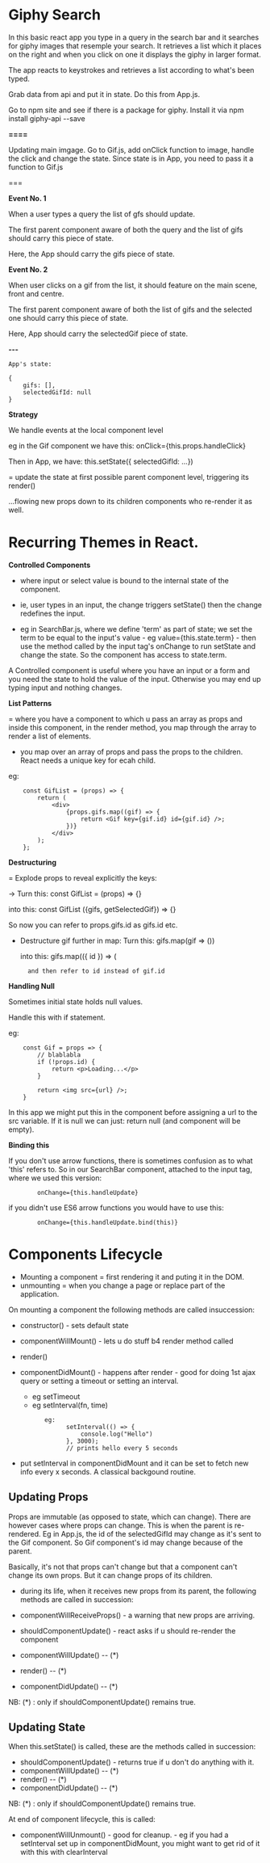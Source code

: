 # Giphy Search

In this basic react app you type in a query in the search bar and it searches for giphy images that resemple your search.
It retrieves a list which it places on the right and when you click on one it displays the giphy in larger format.

The app reacts to keystrokes and retrieves a list according to what's been typed.

Grab data from api and put it in state. Do this from App.js.

Go to npm site and see if there is a package for giphy. Install it via npm install giphy-api --save

**====**

Updating main imgage. Go to Gif.js, add onClick function to image, handle the click and change the state. Since state is in App, you need to pass it a function to Gif.js

===

**Event No. 1**

When a user types a query the list of gfs should update.

The first parent component aware of both the query and the list of gifs should carry this piece of state.

Here, the App should carry the gifs piece of state.

**Event No. 2**

When user clicks on a gif from the list, it should feature on the main scene, front and centre.

The first parent component aware of both the list of gifs and the selected one should carry this piece of state.

Here, App should carry the selectedGif piece of state.

**---**

```
App's state:

{
    gifs: [],
    selectedGifId: null
}
```

**Strategy**

We handle events at the local component level

eg in the Gif component we have this:
onClick={this.props.handleClick}

Then in App, we have:
this.setState({ selectedGifId: ...})

= update the state at first possible parent component level, triggering its render()

...flowing new props down to its children components who re-render it as well.

# Recurring Themes in React.

**Controlled Components**

- where input or select value is bound to the internal state of the component.

- ie, user types in an input, the change triggers setState() then the change redefines the input.

- eg in SearchBar.js, where we define 'term' as part of state; we set the term to be equal to the input's value - eg value={this.state.term} - then use the method called by the input tag's onChange to run setState and change the state. So the component has access to state.term.

A Controlled component is useful where you have an input or a form and you need the state to hold the value of the input. Otherwise you may end up typing input and nothing changes.

**List Patterns**

= where you have a component to which u pass an array as props and inside this component, in the render method, you map through the array to render a list of elements.

- you map over an array of props and pass the props to the children. React needs a unique key for ecah child.

eg:

```
    const GifList = (props) => {
        return (
            <div>
                {props.gifs.map((gif) => {
                    return <Gif key={gif.id} id={gif.id} />;
                })}
            </div>
        );
    };
```

**Destructuring**

= Explode props to reveal explicitly the keys:

-> Turn this: const GifList = (props) => {}

into this: const GifList ({gifs, getSelectedGif}) => {}

So now you can refer to props.gifs.id as gifs.id etc.

- Destructure gif further in map:
  Turn this: gifs.map(gif => ())

  into this: gifs.map(({ id }) => (

        and then refer to id instead of gif.id

**Handling Null**

Sometimes initial state holds null values.

Handle this with if statement.

eg:

```
    const Gif = props => {
        // blablabla
        if (!props.id) {
            return <p>Loading...</p>
        }

        return <img src={url} />;
    }

```

In this app we might put this in the <Gif /> component before assigning a url to the src variable. If it is null we can just: return null (and component will be empty).

**Binding this**

If you don't use arrow functions, there is sometimes confusion as to what 'this' refers to. So in our SearchBar component, attached to the input tag, where we used this version:

```
        onChange={this.handleUpdate}
```

if you didn't use ES6 arrow functions you would have to use this:

```
        onChange={this.handleUpdate.bind(this)}
```

# Components Lifecycle

- Mounting a component = first rendering it and puting it in the DOM.
- unmounting = when you change a page or replace part of the application.

On mounting a component the following methods are called insuccession:

- constructor() - sets default state
- componentWillMount() - lets u do stuff b4 render method called
- render()
- componentDidMount() - happens after render - good for doing 1st ajax query or setting a timeout or setting an interval.

  - eg setTimeout
  - eg setInterval(fn, time)

```
          eg:
                setInterval(() => {
                    console.log("Hello")
                }, 3000);
                // prints hello every 5 seconds
```

- put setInterval in componentDidMount and it can be set to fetch new info every x seconds. A classical backgound routine.

## Updating Props

Props are immutable (as opposed to state, which can change). There are however cases where props can change. This is when the parent is re-rendered.
Eg in App.js, the id of the selectedGifId may change as it's sent to the Gif component. So Gif component's id may change because of the parent.

Basically, it's not that props can't change but that a component can't change its own props. But it can change props of its children.

- during its life, when it receives new props from its parent, the following methods are called in succession:

- componentWillReceiveProps() - a warning that new props are arriving.
- shouldComponentUpdate() - react asks if u should re-render the component
- componentWillUpdate() -- (\*)
- render() -- (\*)
- componentDidUpdate() -- (\*)

NB: (\*) : only if shouldComponentUpdate() remains true.

## Updating State

When this.setState() is called, these are the methods called in succession:

- shouldComponentUpdate() - returns true if u don't do anything with it.
- componentWillUpdate() -- (\*)
- render() -- (\*)
- componentDidUpdate() -- (\*)

NB: (\*) : only if shouldComponentUpdate() remains true.

At end of component lifecycle, this is called:

- componentWillUnmount() - good for cleanup. - eg if you had a setInterval set up in componentDidMount, you might want to get rid of it with this with clearInterval
